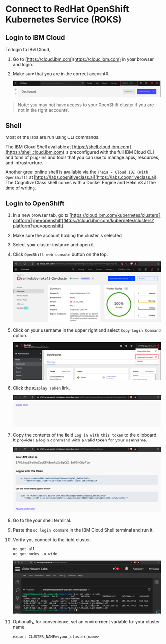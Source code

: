# Connect to RedHat OpenShift Kubernetes Service (ROKS)

## Login to IBM Cloud

To login to IBM Cloud,

1. Go to [https://cloud.ibm.com](https://cloud.ibm.com) in your browser and login.

1. Make sure that you are in the correct account#.

    ![Account Number](images/generic/account-number.png)

>Note: you may not have access to your OpenShift cluster if you are not in the right account#.

## Shell

Most of the labs are run using CLI commands.

The IBM Cloud Shell available at [https://shell.cloud.ibm.com](https://shell.cloud.ibm.com) is preconfigured with the full IBM Cloud CLI and tons of plug-ins and tools that you can use to manage apps, resources, and infrastructure.

Another great online shell is available via the `Theia - Cloud IDE (With OpenShift)` at [https://labs.cognitiveclass.ai](https://labs.cognitiveclass.ai). The Cognitive Class shell comes with a Docker Engine and Helm v3 at the time of writing.

## Login to OpenShift

1. In a new browser tab, go to [https://cloud.ibm.com/kubernetes/clusters?platformType=openshift](https://cloud.ibm.com/kubernetes/clusters?platformType=openshift).

1. Make sure the account holding the cluster is selected,

1. Select your cluster instance and open it.

1. Click `OpenShift web console` button on the top.

    ![IBM Cloud OpenShift Web Console](images/roks/ibmcloud-openshift-webconsole.png)

1. Click on your username in the upper right and select `Copy Login Command` option.

    ![Terminal Button](images/generic/copy-openshift-cmd.png)

1. Click the `Display Token` link.

    ![OpenShift Display Token](images/roks/openshift-display-token.png)

1. Copy the contents of the field `Log in with this token` to the clipboard. It provides a login command with a valid token for your username.

    ![OpenShift oc login](images/roks/openshift-oc-login.png)

1. Go to the your shell terminal.

1. Paste the `oc login command` in the IBM Cloud Shell terminal and run it.

1. Verify you connect to the right cluster.

   ```console
   oc get all
   oc get nodes -o wide
   ```

    ![oc get nodes](images/roks/cognitiveclass-get-nodes.png)

1. Optionally, for convenience, set an environment variable for your cluster name.

   ```console
   export CLUSTER_NAME=<your_cluster_name>
   ```
